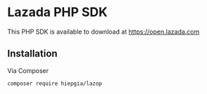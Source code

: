 # Lazada PHP SDK

This PHP SDK is available to download at https://open.lazada.com

## Installation

Via Composer

`composer require hiepgia/lazop`